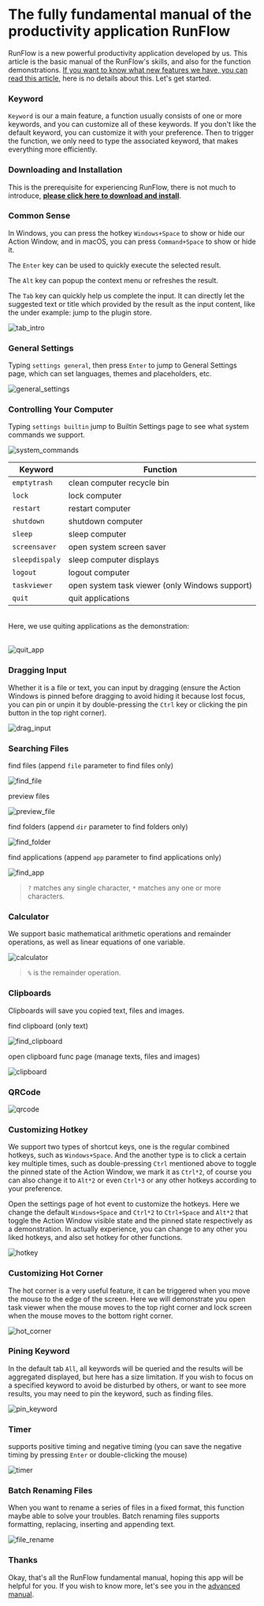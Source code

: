 # The fully fundamental manual of the productivity application RunFlow

RunFlow is a new powerful productivity application developed by us. This article is the basic manual of the RunFlow's skills, and also for the function demonstrations. [If you want to know what new features we have, you can read this article](runflow_first_release.md), here is no details about this. Let's get started.

### Keyword

`Keyword` is our a main feature, a function usually consists of one or more keywords, and you can customize all of these keywords. If you don't like the default keyword, you can customize it with your preference. Then to trigger the function, we only need to type the associated keyword, that makes everything more efficiently.

### Downloading and Installation

This is the prerequisite for experiencing RunFlow, there is not much to introduce, [**please click here to download and install**](https://myrest.top/myflow/download).

### Common Sense

In Windows, you can press the hotkey `Windows+Space` to show or hide our Action Window, and in macOS, you can press `Command+Space` to show or hide it.

The `Enter` key can be used to quickly execute the selected result.

The `Alt` key can popup the context menu or refreshes the result.

The `Tab` key can quickly help us complete the input. It can directly let the suggested text or title which provided by the result as the input content, like the under example: jump to the plugin store.

![tab_intro](images/tab_intro_enus.gif)

### General Settings

Typing `settings general`, then press `Enter` to jump to General Settings page, which can set languages, themes and placeholders, etc.

![general_settings](images/general_settings_enus.gif)

### Controlling Your Computer

Typing `settings builtin` jump to Builtin Settings page to see what system commands we support.

![system_commands](images/system_commands_enus.gif)

| Keyword        | Function                                       |
|----------------|------------------------------------------------|
| `emptytrash`   | clean computer recycle bin                     |
| `lock`         | lock computer                                  |
| `restart`      | restart computer                               |
| `shutdown`     | shutdown computer                              |
| `sleep`        | sleep computer                                 |
| `screensaver`  | open system screen saver                       |
| `sleepdispaly` | sleep computer displays                        |
| `logout`       | logout computer                                |
| `taskviewer`   | open system task viewer (only Windows support) |
| `quit`         | quit applications                              |

<br/>
Here, we use quiting applications as the demonstration:
<br/><br/>

![quit_app](images/quit_app_enus.gif)

### Dragging Input

Whether it is a file or text, you can input by dragging (ensure the Action Windows is pinned before dragging to avoid hiding it because lost focus, you can pin or unpin it by double-pressing the `Ctrl` key or clicking the pin button in the top right corner).

![drag_input](images/drag_input_enus.gif)

### Searching Files

find files (append `file` parameter to find files only)

![find_file](images/find_file_enus.gif)

preview files

![preview_file](images/preview_file_enus.gif)

find folders (append `dir` parameter to find folders only)

![find_folder](images/find_folder_enus.gif)

find applications (append `app` parameter to find applications only)

![find_app](images/find_app_enus.gif)

> `?` matches any single character, `*` matches any one or more characters.

### Calculator

We support basic mathematical arithmetic operations and remainder operations, as well as linear equations of one variable.

![calculator](images/calculator_enus.gif)

> `%` is the remainder operation.

### Clipboards

Clipboards will save you copied text, files and images.

find clipboard (only text)

![find_clipboard](images/find_clipboard_enus.gif)

open clipboard func page (manage texts, files and images)

![clipboard](images/clipboard_func_enus.gif)

### QRCode

![qrcode](images/qrcode_enus.gif)

### Customizing Hotkey

We support two types of shortcut keys, one is the regular combined hotkeys, such as `Windows+Space`. And the another type is to click a certain key multiple times, such as double-pressing `Ctrl` mentioned above to toggle the pinned state of the Action Window, we mark it as `Ctrl*2`, of course you can also change it to `Alt*2` or even `Ctrl*3` or any other hotkeys according to your preference.

Open the settings page of hot event to customize the hotkeys. Here we change the default `Windows+Space` and `Ctrl*2` to `Ctrl+Space` and `Alt*2` that toggle the Action Window visible state and the pinned state respectively as a demonstration. In actually experience, you can change to any other you liked hotkeys, and also set hotkey for other functions.

![hotkey](images/hotkey_enus.gif)

### Customizing Hot Corner

The hot corner is a very useful feature, it can be triggered when you move the mouse to the edge of the screen. Here we will demonstrate you open task viewer when the mouse moves to the top right corner and lock screen when the mouse moves to the bottom right corner.

![hot_corner](images/hot_corner_enus.gif)

### Pining Keyword

In the default tab `All`, all keywords will be queried and the results will be aggregated displayed, but here has a size limitation. If you wish to focus on a specified keyword to avoid be disturbed by others, or want to see more results, you may need to pin the keyword, such as finding files.

![pin_keyword](images/pin_keyword_enus.gif)

### Timer

supports positive timing and negative timing (you can save the negative timing by pressing `Enter` or double-clicking the mouse)

![timer](images/timer_enus.gif)

### Batch Renaming Files

When you want to rename a series of files in a fixed format, this function maybe able to solve your troubles. Batch renaming files supports formatting, replacing, inserting and appending text.

![file_rename](images/file_rename_enus.gif)

### Thanks

Okay, that's all the RunFlow fundamental manual, hoping this app will be helpful for you. If you wish to know more, let's see you in the [advanced manual](runflow_advanced_point.md).
